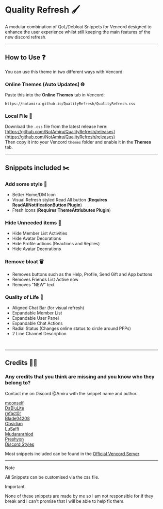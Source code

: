 # Quality Refresh 🖌️

A modular combination of QoL/Debloat Snippets for Vencord designed to enhance the user experience whilst still keeping the main features of the new discord refresh.

---

## How to Use ❓

You can use this theme in two different ways with Vencord:

### Online Themes (Auto Updates) 🌐
Paste this into the **Online Themes** tab in Vencord:
```
https://notamiru.github.io/QualityRefresh/QualityRefresh.css
```

### Local File 💾
Download the `.css` file from the latest release here:  
[https://github.com/NotAmiru/QualityRefresh/releases](https://github.com/NotAmiru/QualityRefresh/releases)   
Then copy it into your Vencord `themes` folder and enable it in the **Themes** tab.

---

## Snippets included ✂️   

 ### Add some style 🎨
 - Better Home/DM Icon
 - Visual Refresh styled Read All button (**Requires ReadAllNotificationButton Plugin**) 
 - Fresh Icons (**Requires ThemeAttriubutes Plugin**)
 ### Hide Unneeded items 🚫
 - Hide Member List Activities 
 - Hide Avatar Decorations
 - Hide Profile actions (Reactions and Replies)
 - Hide Avatar Decorations
 ### Remove bloat 🗑️ 
 - Removes buttons such as the Help, Profile, Send Gift and App buttons
 - Removes Friends List Active now
 - Removes "NEW" text
### Quality of Life 🌈
 - Aligned Chat Bar (for visual refresh)  
 - Expandable Member List
 - Expandable User Panel
 - Expandable Chat Actions
 - Radial Status (Changes online status to circle around PFPs)
 - 2 Line Channel Description   
<br>
  
 ---

## Credits 🧑‍🎨

### Any credits that you think are missing and you know who they belong to? 
Contact me on Discord @Amiru with the snippet name and author.

[moonself](https://github.com/lithwack/Vencord-Repos/blob/main/Memberlist%20Hover%20VR)   
[DaBluLite](https://github.com/DaBluLite)   
[refact0r](https://github.com/refact0r)   
[Blade04208](https://github.com/Blade04208)   
[Obsidian](https://github.com/Obsidianninja11)   
[LuSaffi](https://github.com/LuSaffi)   
[Mudaranrhiod](https://github.com/mudaranrhiod/discord-iconpacks)   
[Preshyon](https://github.com/madmaxgrey)   
[Discord Styles](https://github.com/DiscordStyles/RadialStatus/tree/master)   

Most snippets included can be found in the [Official Vencord Server](https://discord.gg/E5qGbcTX)   

---

> [!NOTE]
> All Snippets can be customised via the css file.   

>[!IMPORTANT]
> None of these snippets are made by me so I am not responsible for if they break and I can't promise that I will be able to help fix them.